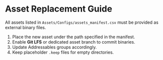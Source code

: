 # Asset Replacement Guide

All assets listed in `Assets/Configs/assets_manifest.csv` must be provided as external binary files.

1. Place the new asset under the path specified in the manifest.
2. Enable **Git LFS** or dedicated asset branch to commit binaries.
3. Update Addressables groups accordingly.
4. Keep placeholder `.keep` files for empty directories.
